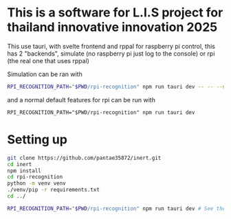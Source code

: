 # This is a software for L.I.S project for thailand innovative innovation 2025 
This use tauri, with svelte frontend and rppal for raspberry pi control, this has 2 "backends",
simulate (no raspberry pi just log to the console) or rpi (the real one that uses rppal)

Simulation can be ran with 
```bash 
RPI_RECOGNITION_PATH="$PWD/rpi-recognition" npm run tauri dev -- -- --no-default-features --features sim
```
and a normal default features for rpi can be run with
```
RPI_RECOGNITION_PATH="$PWD/rpi-recognition" npm run tauri dev
```

# Setting up
```bash
git clone https://github.com/pantae35872/inert.git
cd inert
npm install
cd rpi-recognition
python -m venv venv
./venv/pip -r requirements.txt
cd ../

RPI_RECOGNITION_PATH="$PWD/rpi-recognition" npm run tauri dev # See the first section for more info
```
